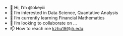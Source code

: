 - 👋 Hi, I’m @okeyiii
- 👀 I’m interested in Data Science, Quantative Analysis
- 🌱 I’m currently learning Financial Mathematics
- 💞️ I’m looking to collaborate on ...
- 📫 How to reach me kzhu19@jh.edu

<!---
okeyiii/okeyiii is a ✨ special ✨ repository because its `README.md` (this file) appears on your GitHub profile.
You can click the Preview link to take a look at your changes.
--->

